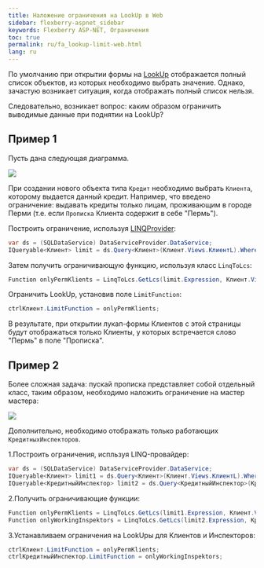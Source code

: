 ```yaml
---
title: Наложение ограничения на LookUp в Web
sidebar: flexberry-aspnet_sidebar
keywords: Flexberry ASP-NET, Ограничения
toc: true
permalink: ru/fa_lookup-limit-web.html
lang: ru
---
```


По умолчанию при открытии формы на [LookUp](fa_lookup-overview.html) отображается полный список объектов, из которых необходимо выбрать значение. Однако, зачастую возникает ситуация, когда отображать полный список нельзя.

Следовательно, возникает вопрос: каким образом ограничить выводимые данные при поднятии на LookUp?

## Пример 1

Пусть дана следующая диаграмма.

![](/images/pages/products/flexberry-aspnet/controls/lookup/filter-ex-diagram.png)

При создании нового объекта типа `Кредит` необходимо выбрать `Клиента`, которому выдается данный кредит. Например, что введено ограничение: выдавать кредиты только лицам, проживающим в городе Перми (т.е. если `Прописка` Клиента содержит в себе "Пермь").

Построить ограничение, используя [LINQProvider](fo_linq-provider.html):

```csharp
var ds = (SQLDataService) DataServiceProvider.DataService;
IQueryable<Клиент> limit = ds.Query<Клиент>(Клиент.Views.КлиентL).Where(klient => klient.Прописка.Contains("Пермь"));
```

Затем получить ограничивающую функцию, используя класс `LinqToLcs`:

```csharp
Function onlyPermKlients = LinqToLcs.GetLcs(limit.Expression, Клиент.Views.КлиентL).LimitFunction;
```

Ограничить LookUp, установив поле `LimitFunction`:

```csharp
ctrlКлиент.LimitFunction = onlyPermKlients;
```

В результате, при открытии лукап-формы Клиентов с этой страницы будут отображаться только Клиенты, у которых встречается слово "Пермь" в поле "Прописка".

## Пример 2

Более сложная задача: пускай прописка представляет собой отдельный класс, таким образом, необходимо наложить ограничение на мастер мастера:

![](/images/pages/products/flexberry-aspnet/controls/lookup/kredit-diagramm.png)

Дополнительно, необходимо отображать только работающих `КредитныхИнспекторов`.

1.Построить ограничения, испльзуя LINQ-провайдер: 

```csharp
var ds = (SQLDataService) DataServiceProvider.DataService;
IQueryable<Клиент> limit1 = ds.Query<Клиент>(Клиент.Views.КлиентL).Where(klient => klient.Прописка.Город == "Пермь");
IQueryable<КредитныйИнспектор> limit2 = ds.Query<КредитныйИнспектор>(КредитныйИнспектор.Views.КредитныйИнспекторL).Where(insp => insp.Работает);
```

2.Получить ограничивающие функции:

```csharp
Function onlyPermKlients = LinqToLcs.GetLcs(limit1.Expression, Клиент.Views.КлиентL).LimitFunction;
Function onlyWorkingInspektors = LinqToLcs.GetLcs(limit2.Expression, КредитныйИнспектор.Views.КредитныйИнспекторL).LimitFunction;
```

3.Устанавливаем ограничения на LookUpы для Клиентов и Инспекторов:

```csharp
ctrlКлиент.LimitFunction = onlyPermKlients;
ctrlКредитныйИнспектор.LimitFunction = onlyWorkingInspektors;
```
